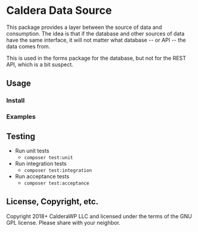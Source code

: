 # Caldera Data Source

This package provides a layer between the source of data and consumption. The idea is that if the database and other sources of data have the same interface, it will not matter what database -- or API -- the data comes from.

This is used in the forms package for the database, but not for the REST API, which is a bit suspect.

## Usage

### Install

### Examples


## Testing
* Run unit tests
    - `composer test:unit`
* Run integration tests
    - `composer test:integration`
* Run acceptance tests
    - `composer test:acceptance`
    
## License, Copyright, etc.
Copyright 2018+ CalderaWP LLC and licensed under the terms of the GNU GPL license. Please share with your neighbor.
